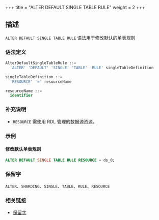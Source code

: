 +++
title = "ALTER DEFAULT SINGLE TABLE RULE"
weight = 2
+++

## 描述

`ALTER DEFAULT SINGLE TABLE RULE` 语法用于修改默认的单表规则

### 语法定义

```sql
AlterDefaultSingleTableRule ::=
  'ALTER' 'DEFAULT' 'SINGLE' 'TABLE' 'RULE' singleTableDefinition

singleTableDefinition ::=
  'RESOURCE' '=' resourceName

resourceName ::=
  identifier
```

### 补充说明

- `RESOURCE` 需使用 RDL 管理的数据源资源。

### 示例

#### 修改默认单表规则

```sql
ALTER DEFAULT SINGLE TABLE RULE RESOURCE = ds_0;
```

### 保留字

`ALTER`、`SHARDING`、`SINGLE`、`TABLE`、`RULE`、`RESOURCE`

### 相关链接

- [保留字](/cn/reference/distsql/syntax/reserved-word/)
